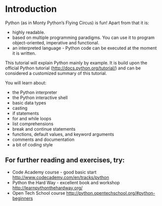 # Introduction

Python (as in Monty Python’s Flying Circus) is fun! 
Apart from that it is:
- highly readable. 
- based on multiple programming paradigms. You can use it to program object-oriented, imperative and functional. 
- an interpreted language - Python code can be executed at the moment it is written. 


This tutorial will explain Python mainly by example. It is build upon the official Python tutorial (http://docs.python.org/tutorial/) and can be considered a customized summary of this tutorial.


You will learn about:
- the Python interpreter
- the Python interactive shell
- basic data types
- casting
- if statements
- for and while loops
- list comprehensions
- break and continue statements
- functions, default values, and keyword arguments
- comments and documentation
- a bit of coding style


## For further reading and exercises, try:

- Code Academy course - good basic start http://www.codecademy.com/en/tracks/python
- Python the Hard Way - excellent book and workshop http://learnpythonthehardway.org/
- Open Tech School course http://python.opentechschool.org/#python-beginners

